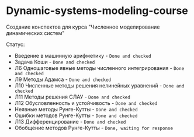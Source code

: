 # Dynamic-systems-modeling-course
Создание конспектов для курса "Численное моделирование динамических систем"

Статус:
* Введение в машинную арифметику - `Done and checked`
* Задача Коши - `Done and checked`
* Л6 Одношаговые явные методы численного интегрирования - `Done and checked`
* Л9 Методы Адамса - `Done and checked`
* Л10 Численные методы решения нелинейных уравнений - `Done and checked`
* Л11 Методы решения СЛАУ - `Done and checked`
* Л12 Обусловленность и устойчивость - `Done and checked`
* Неявные методы Рунге-Кутты - `Done and checked`
* Ошибки методов Рунге-Кутты - `Done and checked`
* Л13 Дифференцирование - `Done and checked`
* Обобщение методов Рунге-Кутты - `Done, waiting for response`

